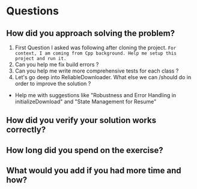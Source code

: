 # Questions

## How did you approach solving the problem?
1. First Question I asked was following after cloning the project. `For context, I am coming from Cpp background. Help me setup this project and run it.`
2. Can you help me fix build errors ?
3. Can you help me write more comprehensive tests for each class ?
4. Let's go deep into ReliableDownloader. What else we can /should do in order to improve the solution ?
- Help me with suggestions like "Robustness and Error Handling in initializeDownload" and "State Management for Resume"
## How did you verify your solution works correctly?

## How long did you spend on the exercise?

## What would you add if you had more time and how?

